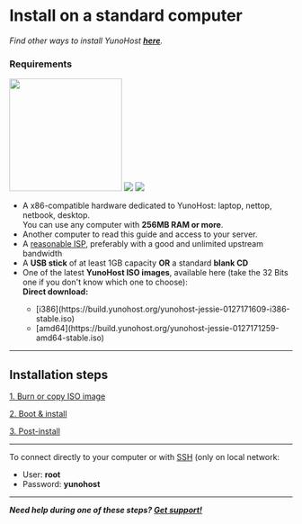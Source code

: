 # Install on a standard computer

*Find other ways to install YunoHost **[here](/install)**.*

### Requirements

<img src="/images/laptop.png" width=200>
<img src="/images/desktop.jpg">
<img src="/images/nettop.jpg">


* A x86-compatible hardware dedicated to YunoHost: laptop, nettop, netbook, desktop.    
You can use any computer with **256MB RAM or more**.
* Another computer to read this guide and access to your server.
* A [reasonable ISP](/isp), preferably with a good and unlimited upstream bandwidth
* A **USB stick** of at least 1GB capacity **OR** a standard **blank CD**
* One of the latest **YunoHost ISO images**, available here (take the 32 Bits one if you don't know which one to choose):
   <div>
   <b>Direct download:</b>
   <ul>
   <li>[i386](https://build.yunohost.org/yunohost-jessie-0127171609-i386-stable.iso)</li>
   <li>[amd64](https://build.yunohost.org/yunohost-jessie-0127171259-amd64-stable.iso)</li>
   </ul>
   </div>

---

## Installation steps

<a class="btn btn-lg btn-default" href="/burn_or_copy_iso">1. Burn or copy ISO image</a>

<a class="btn btn-lg btn-default" href="/boot_and_graphical_install">2. Boot & install</a>

<a class="btn btn-lg btn-default" href="/postinstall">3. Post-install</a>

---

To connect directly to your computer or with [SSH](/ssh) (only on local network:
* User: **root**
* Password: **yunohost**

---

***Need help during one of these steps? [Get support!](/support)***
